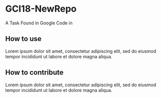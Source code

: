 # GCI18-NewRepo
A Task Found in Google Code in 


## How to use

Lorem ipsum dolor sit amet, consectetur adipiscing elit, sed do eiusmod tempor incididunt ut labore et dolore magna aliqua.

## How to contribute

Lorem ipsum dolor sit amet, consectetur adipiscing elit, sed do eiusmod tempor incididunt ut labore et dolore magna aliqua.


